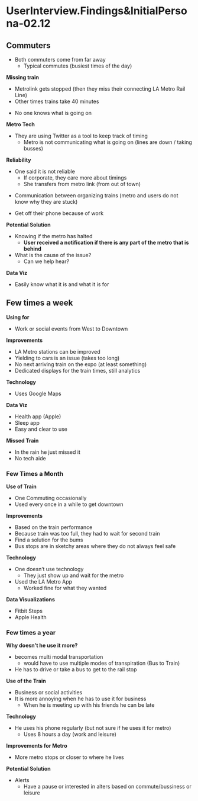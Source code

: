 # UserInterview.Findings&InitialPersona-02.12

## Commuters
* Both commuters come from far away
	- Typical commutes (busiest times of the day)

**Missing train**
- Metrolink gets stopped (then they miss their connecting LA Metro Rail Line)
- Other times trains take 40 minutes
* No one knows what is going on

**Metro Tech**
* They are using Twitter as a tool to keep track of timing
	- Metro is not communicating what is going on (lines are down / taking busses)

**Reliability**
* One said it is not reliable
	* If corporate, they care more about timings
	* She transfers from metro link (from out of town)
- Communication between organizing trains (metro and users do not know why they are stuck)
* Get off their phone because of work

**Potential Solution**
- Knowing if the metro has halted
	- **User received a notification if there is any part of the metro that is behind**
- What is the cause of the issue?
	- Can we help hear?

**Data Viz**
- Easily know what it is and what it is for


## Few times a week

**Using for**
- Work or social events from West to Downtown

**Improvements**
- LA Metro stations can be improved
- Yielding to cars is an issue (takes too long)
- No next arriving train on the expo (at least something)
- Dedicated displays for the train times, still analytics

**Technology**
- Uses Google Maps

**Data Viz**
- Health app (Apple) 
- Sleep app
- Easy and clear to use 

**Missed Train**
- In the rain he just missed it
- No tech aide

### Few Times a Month

**Use of Train**
- One Commuting occasionally
- Used every once in a while to get downtown

**Improvements**
- Based on the train performance
- Because train was too full, they had to wait for second train
- Find a solution for the bums
- Bus stops are in sketchy areas where they do not always feel safe

**Technology**
- One doesn’t use technology
	- They just show up and wait for the metro
- Used the LA Metro App 
	- Worked fine for what they wanted

**Data Visualizations**
- Fitbit Steps
- Apple Health


### Few times a year

**Why doesn’t he use it more?**
- becomes multi modal transportation 
	- would have to use multiple modes of transpiration (Bus to Train)
- He has to drive or take a bus to get to the rail stop 

**Use of the Train**
- Business or social activities
- It is more annoying when he has to use it for business
	- When he is meeting up with his friends he can be late

**Technology**
- He uses his phone regularly (but not sure if he uses it for metro)
	- Uses 8 hours a day (work and leisure)

**Improvements for Metro**
- More metro stops or closer to where he lives

**Potential Solution**
- Alerts
	- Have a pause or interested in alters based on commute/bussiness or leisure